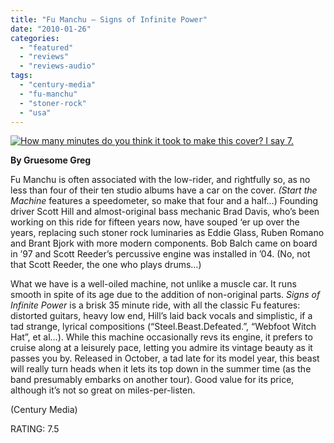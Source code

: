 ```yaml
---
title: "Fu Manchu – Signs of Infinite Power"
date: "2010-01-26"
categories: 
  - "featured"
  - "reviews"
  - "reviews-audio"
tags: 
  - "century-media"
  - "fu-manchu"
  - "stoner-rock"
  - "usa"
---
```


[![How many minutes do you think it took to make this cover? I say 7.](http://www.hellbound.ca/wp-content/uploads/2010/01/signs-of-infinite-power-300x300.jpg "How many minutes do you think it took to make this cover? I say 7.")](http://www.hellbound.ca/wp-content/uploads/2010/01/signs-of-infinite-power.jpg)

**By Gruesome Greg**

Fu Manchu is often associated with the low-rider, and rightfully so, as no less than four of their ten studio albums have a car on the cover. _(Start the Machine_ features a speedometer, so make that four and a half…) Founding driver Scott Hill and almost-original bass mechanic Brad Davis, who’s been working on this ride for fifteen years now, have souped ‘er up over the years, replacing such stoner rock luminaries as Eddie Glass, Ruben Romano and Brant Bjork with more modern components. Bob Balch came on board in ’97 and Scott Reeder’s percussive engine was installed in ’04. (No, not that Scott Reeder, the one who plays drums…)

What we have is a well-oiled machine, not unlike a muscle car. It runs smooth in spite of its age due to the addition of non-original parts. _Signs of Infinite Power_ is a brisk 35 minute ride, with all the classic Fu features: distorted guitars, heavy low end, Hill’s laid back vocals and simplistic, if a tad strange, lyrical compositions (“Steel.Beast.Defeated.”, “Webfoot Witch Hat”, et al…). While this machine occasionally revs its engine, it prefers to cruise along at a leisurely pace, letting you admire its vintage beauty as it passes you by. Released in October, a tad late for its model year, this beast will really turn heads when it lets its top down in the summer time (as the band presumably embarks on another tour). Good value for its price, although it’s not so great on miles-per-listen.

(Century Media)

RATING: 7.5
